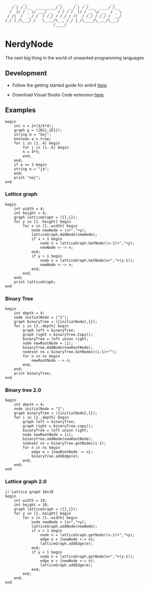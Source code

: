 ```
    _   __              __      _   __          __
   / | / /__  _________/ /_  __/ | / /___  ____/ /__
  /  |/ / _ \/ ___/ __  / / / /  |/ / __ \/ __  / _ \
 / /|  /  __/ /  / /_/ / /_/ / /|  / /_/ / /_/ /  __/
/_/ |_/\___/_/   \__,_/\__, /_/ |_/\____/\__,_/\___/
                      /____/
```

# NerdyNode

The next big thing in the world of unwanted programming languages

## Development

- Follow the getting started guide for antlr4 [here](https://github.com/antlr/antlr4/blob/master/doc/getting-started.md).

- Download Visual Studio Code extension [here](https://marketplace.visualstudio.com/items?itemName=mike-lischke.vscode-antlr4).

## Examples

```
begin
    int n = 2+(3/5*4);
    graph g = ({N1},{E1});
    string m = "hej";
    boolean a = true;
    for i in [1..4] begin
        for j in [i..6] begin
        n = 4*5;
        end;
    end;
    if a == 3 begin
    string e = "ja";
    end;
    print "nej";
end
```

### Lattice graph

```
begin
    int width = 4;
    int height = 4;
    graph latticeGraph = ({},{});
    for y in [1..height] begin
        for x in [1..width] begin
            node newNode = |x+","+y|;
            latticeGraph.AddNode(newNode);
            if x > 1 begin
                node n = latticeGraph.GetNode((x-1)+","+y);
                newNode <--> n;
            end;
            if y > 1 begin
                node n = latticeGraph.GetNode(x+","+(y-1));
                newNode <--> n;
            end;
        end;
    end;
    print latticeGraph;
end
```

### Binary Tree

```
begin
    int depth = 4;
    node initialNode = |"1"|;
    graph binaryTree = ({initialNode},{});
    for i in [2..depth] begin
        graph left = binaryTree;
        graph right = binaryTree.Copy();
        binaryTree = left union right;
        node newRootNode = |i|;
        binaryTree.AddNode(newRootNode);
        nodeset ns = binaryTree.GetNodes((i-1)+"");
        for n in ns begin
            newRootNode --> n;
        end;
    end;
    print binaryTree;
end
```

### Binary tree 2.0

```
begin
    int depth = 4;
    node initialNode = "1";
    graph binaryTree = ({initialNode},{});
    for i in [2..depth] begin
        graph left = binaryTree;
        graph right = binaryTree.copy();
        binaryTree = left union right;
        node newRootNode = [i];
        binaryTree.addNode(newRootNode);
        nodeset ns = binaryTree.getNodes(i-1);
        for n in ns begin
            edge e = {newRootNode -> n};
            binaryTree.addEdge(e);
        end;
    end;
end
```

### Lattice graph 2.0

```
// Lattice graph 10x10
begin
    int width = 10;
    int height = 10;
    graph latticeGraph = ({},{});
    for y in [1..height] begin
        for x in [1..width] begin
            node newNode = [x+","+y];
            latticeGraph.addNode(newNode);
            if x > 1 begin
                node n = latticeGraph.getNode((x-1)+","+y);
                edge e = {newNode <-> n};
                latticeGraph.addEdge(e);
            end;
            if y > 1 begin
                node n = latticeGraph.getNode(x+","+(y-1));
                edge e = {newNode <-> n};
                latticeGraph.addEdge(e);
            end;
        end;
    end;
end
```
